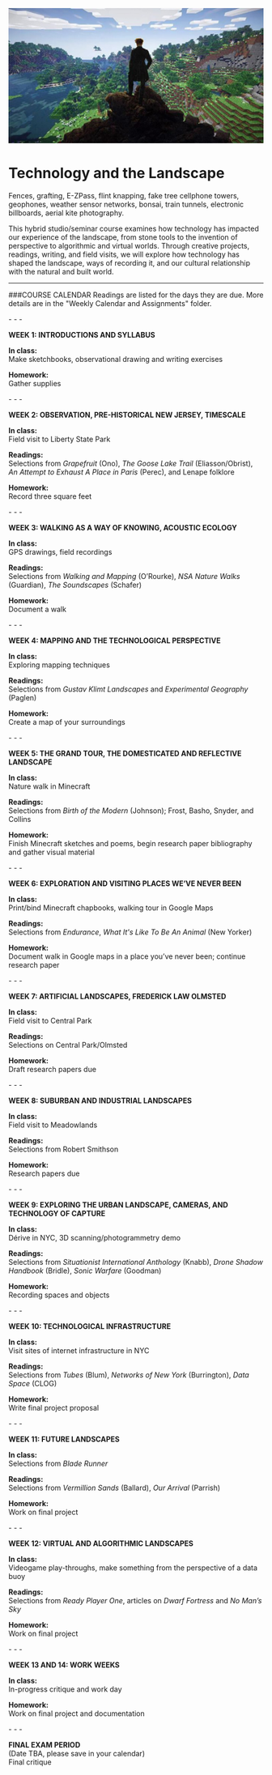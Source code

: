![Sublime Minecraft](https://github.com/jeffThompson/TechnologyAndTheLandscape/raw/master/Images/SublimeMinecraft.jpg)

# Technology and the Landscape

Fences, grafting, E-ZPass, flint knapping, fake tree cellphone towers, geophones, weather sensor networks, bonsai, train tunnels, electronic billboards, aerial kite photography.

This hybrid studio/seminar course examines how technology has impacted our experience of the landscape, from stone tools to the invention of perspective to algorithmic and virtual worlds. Through creative projects, readings, writing, and field visits, we will explore how technology has shaped the landscape, ways of recording it, and our cultural relationship with the natural and built world.

***
 
###COURSE CALENDAR
Readings are listed for the days they are due. More details are in the "Weekly Calendar and Assignments" folder.

\- \- \-

**WEEK 1: INTRODUCTIONS AND SYLLABUS**  

**In class:**   	
Make sketchbooks, observational drawing and writing exercises

**Homework:**   	
Gather supplies

\- \- \-

**WEEK 2: OBSERVATION, PRE-HISTORICAL NEW JERSEY, TIMESCALE**  

**In class:**   	
Field visit to Liberty State Park

**Readings:**   	
Selections from *Grapefruit* (Ono), *The Goose Lake Trail* (Eliasson/Obrist), *An Attempt to Exhaust A Place in Paris* (Perec), and Lenape folklore

**Homework:**   	
Record three square feet

\- \- \-

**WEEK 3: WALKING AS A WAY OF KNOWING, ACOUSTIC ECOLOGY**  

**In class:**   	
GPS drawings, field recordings

**Readings:**   	
Selections from *Walking and Mapping* (O’Rourke), *NSA Nature Walks* (Guardian), *The Soundscapes* (Schafer)

**Homework:**   	
Document a walk

\- \- \-

**WEEK 4: MAPPING AND THE TECHNOLOGICAL PERSPECTIVE**  

**In class:**   	
Exploring mapping techniques

**Readings:**   	
Selections from *Gustav Klimt Landscapes* and *Experimental Geography* (Paglen)

**Homework:**   	
Create a map of your surroundings

\- \- \-

**WEEK 5: THE GRAND TOUR, THE DOMESTICATED AND REFLECTIVE LANDSCAPE**  

**In class:**   	
Nature walk in Minecraft

**Readings:**   	
Selections from *Birth of the Modern* (Johnson); Frost, Basho, Snyder, and Collins

**Homework:**   	
Finish Minecraft sketches and poems, begin research paper bibliography and gather visual material

\- \- \-

**WEEK 6: EXPLORATION AND VISITING PLACES WE’VE NEVER BEEN**  

**In class:**   	
Print/bind Minecraft chapbooks, walking tour in Google Maps

**Readings:**   	
Selections from *Endurance*, *What It's Like To Be An Animal* (New Yorker)

**Homework:**   	
Document walk in Google maps in a place you’ve never been; continue research paper

\- \- \-

**WEEK 7: ARTIFICIAL LANDSCAPES, FREDERICK LAW OLMSTED**  

**In class:**   	
Field visit to Central Park

**Readings:**   	
Selections on Central Park/Olmsted

**Homework:**   	
Draft research papers due

\- \- \-

**WEEK 8: SUBURBAN AND INDUSTRIAL LANDSCAPES**  

**In class:**   	
Field visit to Meadowlands

**Readings:**   	
Selections from Robert Smithson

**Homework:**   	
Research papers due

\- \- \-

**WEEK 9: EXPLORING THE URBAN LANDSCAPE, CAMERAS, AND TECHNOLOGY OF CAPTURE**  

**In class:**   	
Dérive in NYC, 3D scanning/photogrammetry demo

**Readings:**   	
Selections from *Situationist International Anthology* (Knabb), *Drone Shadow Handbook* (Bridle), *Sonic Warfare* (Goodman)

**Homework:**   	
Recording spaces and objects

\- \- \-

**WEEK 10: TECHNOLOGICAL INFRASTRUCTURE**  

**In class:**   	
Visit sites of internet infrastructure in NYC

**Readings:**   	
Selections from *Tubes* (Blum), *Networks of New York* (Burrington), *Data Space* (CLOG)

**Homework:**   	
Write final project proposal

\- \- \-

**WEEK 11: FUTURE LANDSCAPES**  

**In class:**   	
Selections from *Blade Runner*

**Readings:**   	
Selections from *Vermillion Sands* (Ballard), *Our Arrival* (Parrish)

**Homework:**   	
Work on final project

\- \- \-

**WEEK 12: VIRTUAL AND ALGORITHMIC LANDSCAPES**  

**In class:**   	
Videogame play-throughs, make something from the perspective of a data buoy

**Readings:**   	
Selections from *Ready Player One*, articles on *Dwarf Fortress* and *No Man’s Sky*

**Homework:**   	
Work on final project

\- \- \-

**WEEK 13 AND 14: WORK WEEKS**  

**In class:**   	
In-progress critique and work day

**Homework:**   	
Work on final project and documentation

\- \- \-

**FINAL EXAM PERIOD**  
(Date TBA, please save in your calendar)  
Final critique
